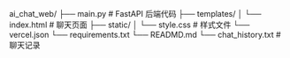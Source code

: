 ai_chat_web/
├── main.py               # FastAPI 后端代码
├── templates/
│   └── index.html        # 聊天页面
├── static/
│   └── style.css         # 样式文件
└── vercel.json
└── requirements.txt
└── READMD.md
└── chat_history.txt      # 聊天记录
